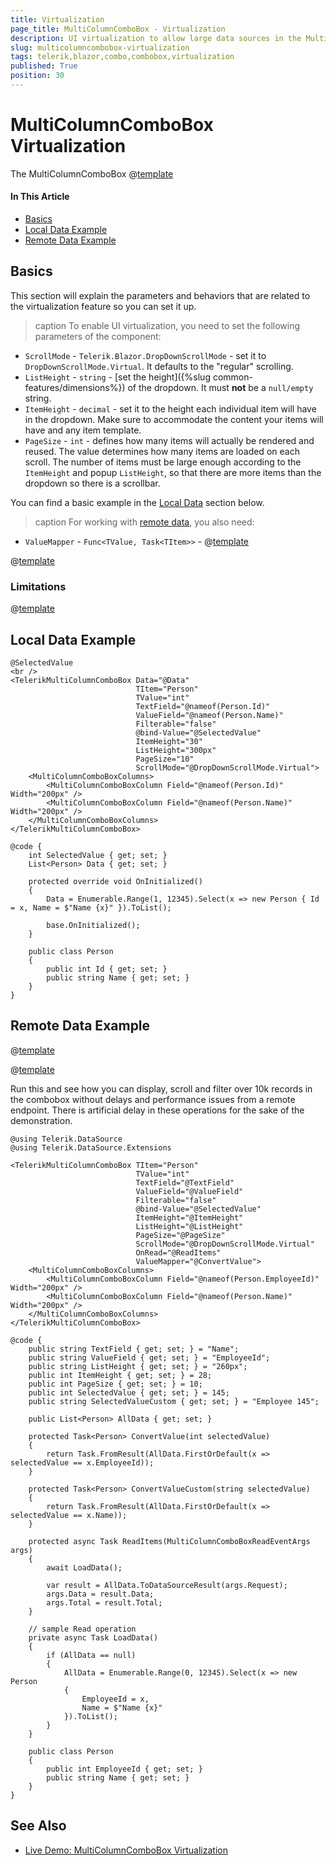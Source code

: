 ```yaml
---
title: Virtualization
page_title: MultiColumnComboBox - Virtualization
description: UI virtualization to allow large data sources in the MultiColumnComboBox for Blazor.
slug: multicolumncombobox-virtualization
tags: telerik,blazor,combo,combobox,virtualization
published: True
position: 30
---
```


# MultiColumnComboBox Virtualization

The MultiColumnComboBox @[template](/_contentTemplates/common/dropdowns-virtualization.md#value-proposition)

#### In This Article

* [Basics](#basics)
* [Local Data Example](#local-data-example)
* [Remote Data Example](#remote-data-example)

## Basics

This section will explain the parameters and behaviors that are related to the virtualization feature so you can set it up.

>caption To enable UI virtualization, you need to set the following parameters of the component:

* `ScrollMode` - `Telerik.Blazor.DropDownScrollMode` - set it to `DropDownScrollMode.Virtual`. It defaults to the "regular" scrolling.
* `ListHeight` - `string` - [set the height]({%slug common-features/dimensions%}) of the dropdown. It must **not** be a `null/empty` string.
* `ItemHeight` - `decimal` - set it to the height each individual item will have in the dropdown. Make sure to accommodate the content your items will have and any item template.
* `PageSize` - `int` - defines how many items will actually be rendered and reused. The value determines how many items are loaded on each scroll. The number of items must be large enough according to the `ItemHeight` and popup `ListHeight`, so that there are more items than the dropdown so there is a scrollbar.

You can find a basic example in the [Local Data](#local-data-example) section below.

>caption For working with [remote data](#remote-data-example), you also need:

* `ValueMapper` - `Func<TValue, Task<TItem>>` - @[template](/_contentTemplates/common/dropdowns-virtualization.md#value-mapper-text)

@[template](/_contentTemplates/common/dropdowns-virtualization.md#remote-data-specifics)

### Limitations

@[template](/_contentTemplates/common/dropdowns-virtualization.md#limitations)

## Local Data Example

````RAZOR
@SelectedValue
<br />
<TelerikMultiColumnComboBox Data="@Data"
                            TItem="Person"
                            TValue="int"
                            TextField="@nameof(Person.Id)"
                            ValueField="@nameof(Person.Name)"
                            Filterable="false"
                            @bind-Value="@SelectedValue"
                            ItemHeight="30"
                            ListHeight="300px"
                            PageSize="10"
                            ScrollMode="@DropDownScrollMode.Virtual">
    <MultiColumnComboBoxColumns>
        <MultiColumnComboBoxColumn Field="@nameof(Person.Id)" Width="200px" />
        <MultiColumnComboBoxColumn Field="@nameof(Person.Name)" Width="200px" />
    </MultiColumnComboBoxColumns>
</TelerikMultiColumnComboBox>

@code {
    int SelectedValue { get; set; }
    List<Person> Data { get; set; }

    protected override void OnInitialized()
    {
        Data = Enumerable.Range(1, 12345).Select(x => new Person { Id = x, Name = $"Name {x}" }).ToList();

        base.OnInitialized();
    }

    public class Person
    {
        public int Id { get; set; }
        public string Name { get; set; }
    }
}
````

## Remote Data Example

@[template](/_contentTemplates/common/dropdowns-virtualization.md#remote-data-sample-intro)

@[template](/_contentTemplates/common/dropdowns-virtualization.md#value-mapper-in-remote-example)

Run this and see how you can display, scroll and filter over 10k records in the combobox without delays and performance issues from a remote endpoint. There is artificial delay in these operations for the sake of the demonstration.

````RAZOR
@using Telerik.DataSource
@using Telerik.DataSource.Extensions

<TelerikMultiColumnComboBox TItem="Person"
                            TValue="int"
                            TextField="@TextField"
                            ValueField="@ValueField"
                            Filterable="false"
                            @bind-Value="@SelectedValue"
                            ItemHeight="@ItemHeight"
                            ListHeight="@ListHeight"
                            PageSize="@PageSize"
                            ScrollMode="@DropDownScrollMode.Virtual"
                            OnRead="@ReadItems"
                            ValueMapper="@ConvertValue">
    <MultiColumnComboBoxColumns>
        <MultiColumnComboBoxColumn Field="@nameof(Person.EmployeeId)" Width="200px" />
        <MultiColumnComboBoxColumn Field="@nameof(Person.Name)" Width="200px" />
    </MultiColumnComboBoxColumns>
</TelerikMultiColumnComboBox>

@code {
    public string TextField { get; set; } = "Name";
    public string ValueField { get; set; } = "EmployeeId";
    public string ListHeight { get; set; } = "260px";
    public int ItemHeight { get; set; } = 28;
    public int PageSize { get; set; } = 10;
    public int SelectedValue { get; set; } = 145;
    public string SelectedValueCustom { get; set; } = "Employee 145";

    public List<Person> AllData { get; set; }

    protected Task<Person> ConvertValue(int selectedValue)
    {
        return Task.FromResult(AllData.FirstOrDefault(x => selectedValue == x.EmployeeId));
    }

    protected Task<Person> ConvertValueCustom(string selectedValue)
    {
        return Task.FromResult(AllData.FirstOrDefault(x => selectedValue == x.Name));
    }

    protected async Task ReadItems(MultiColumnComboBoxReadEventArgs args)
    {
        await LoadData();

        var result = AllData.ToDataSourceResult(args.Request);
        args.Data = result.Data;
        args.Total = result.Total;
    }

    // sample Read operation
    private async Task LoadData()
    {
        if (AllData == null)
        {
            AllData = Enumerable.Range(0, 12345).Select(x => new Person
            {
                EmployeeId = x,
                Name = $"Name {x}"
            }).ToList();
        }
    }

    public class Person
    {
        public int EmployeeId { get; set; }
        public string Name { get; set; }
    }
}
````


## See Also

  * [Live Demo: MultiColumnComboBox Virtualization](https://demos.telerik.com/blazor-ui/multicolumncombobox/virtualization)
   
  
